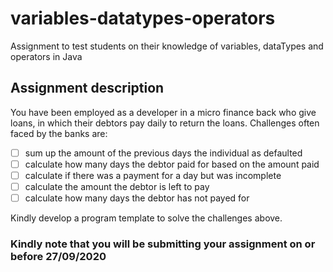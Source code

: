 # variables-datatypes-operators
Assignment to test students on their knowledge of variables, dataTypes and operators in Java

## Assignment description
You have been employed as a developer in a micro finance back who give loans, in which their debtors pay daily to return the loans. 
Challenges often faced by the banks are:
- [ ] sum up the amount of the previous days the individual as defaulted
- [ ] calculate how many days the debtor paid for based on the amount paid
- [ ] calculate if there was a payment for a day but was incomplete
- [ ] calculate the amount the debtor is left to pay
- [ ] calculate how many days the debtor has not payed for

Kindly develop a program template to solve the challenges above.

### Kindly note that you will be submitting your assignment on or before 27/09/2020
